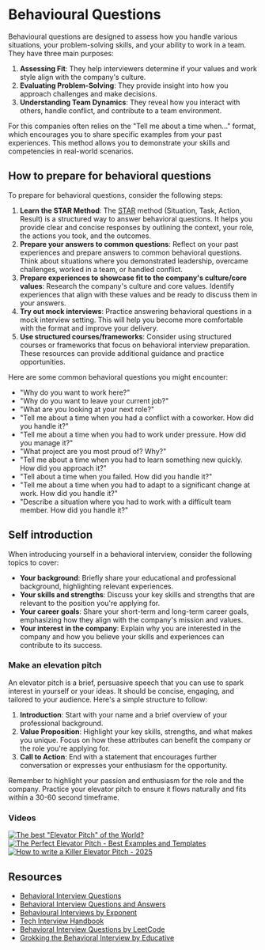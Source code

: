 # Behavioural Questions

Behavioural questions are designed to assess how you handle various situations, your problem-solving skills, and your ability to work in a team. They have three main purposes:
1. **Assessing Fit**: They help interviewers determine if your values and work style align with the company's culture.
2. **Evaluating Problem-Solving**: They provide insight into how you approach challenges and make decisions.
3. **Understanding Team Dynamics**: They reveal how you interact with others, handle conflict, and contribute to a team environment.

For this companies often relies on the "Tell me about a time when..." format, which encourages you to share specific examples from your past experiences. This method allows you to demonstrate your skills and competencies in real-world scenarios.

## How to prepare for behavioral questions
To prepare for behavioral questions, consider the following steps:
1. **Learn the STAR Method**: The [STAR](star.md) method (Situation, Task, Action, Result) is a structured way to answer behavioral questions. It helps you provide clear and concise responses by outlining the context, your role, the actions you took, and the outcomes.
2. **Prepare your answers to common questions**: Reflect on your past experiences and prepare answers to common behavioral questions. Think about situations where you demonstrated leadership, overcame challenges, worked in a team, or handled conflict.
3. **Prepare experiences to showcase fit to the company's culture/core values**: Research the company's culture and core values. Identify experiences that align with these values and be ready to discuss them in your answers.
4. **Try out mock interviews**: Practice answering behavioral questions in a mock interview setting. This will help you become more comfortable with the format and improve your delivery.
5. **Use structured courses/frameworks**: Consider using structured courses or frameworks that focus on behavioral interview preparation. These resources can provide additional guidance and practice opportunities.

Here are some common behavioral questions you might encounter:

- "Why do you want to work here?"
- "Why do you want to leave your current job?"
- "What are you looking at your next role?"
- "Tell me about a time when you had a conflict with a coworker. How did you handle it?"
- "Tell me about a time when you had to work under pressure. How did you manage it?"
- "What project are you most proud of? Why?"
- "Tell me about a time when you had to learn something new quickly. How did you approach it?"
- "Tell about a time when you failed. How did you handle it?"
- "Tell me about a time when you had to adapt to a significant change at work. How did you handle it?"
- "Describe a situation where you had to work with a difficult team member. How did you handle it?"

## Self introduction
When introducing yourself in a behavioral interview, consider the following topics to cover:
- **Your background**: Briefly share your educational and professional background, highlighting relevant experiences.
- **Your skills and strengths**: Discuss your key skills and strengths that are relevant to the position you're applying for.
- **Your career goals**: Share your short-term and long-term career goals, emphasizing how they align with the company's mission and values.
- **Your interest in the company**: Explain why you are interested in the company and how you believe your skills and experiences can contribute to its success.

### Make an elevation pitch
An elevator pitch is a brief, persuasive speech that you can use to spark interest in yourself or your ideas. It should be concise, engaging, and tailored to your audience. Here's a simple structure to follow:
1. **Introduction**: Start with your name and a brief overview of your professional background.
2. **Value Proposition**: Highlight your key skills, strengths, and what makes you unique. Focus on how these attributes can benefit the company or the role you're applying for.
3. **Call to Action**: End with a statement that encourages further conversation or expresses your enthusiasm for the opportunity.

Remember to highlight your passion and enthusiasm for the role and the company. Practice your elevator pitch to ensure it flows naturally and fits within a 30-60 second timeframe.

### Videos

[![The best "Elevator Pitch" of the World?](https://img.youtube.com/vi/FrIfes1L7NI/0.jpg)](https://www.youtube.com/watch?v=FrIfes1L7NI)
[![The Perfect Elevator Pitch - Best Examples and Templates](https://img.youtube.com/vi/r-iETptU7JY/0.jpg)](https://www.youtube.com/watch?v=r-iETptU7JY)
[![How to write a Killer Elevator Pitch - 2025](https://img.youtube.com/vi/vksBO0AI0qM/0.jpg)](https://www.youtube.com/watch?v=vksBO0AI0qM)


## Resources
- [Behavioral Interview Questions](https://www.thebalancecareers.com/behavioral-interview-questions-2061230)
- [Behavioral Interview Questions and Answers](https://www.thebalancecareers.com/behavioral-interview-questions-and-answers-2061231)
- [Behavioural Interviews by Exponent](https://www.tryexponent.com/courses/behavioral?ref=techinterviewhandbook)
- [Tech Interview Handbook](https://techinterviewhandbook.org/behavioral/)
- [Behavioral Interview Questions by LeetCode](https://leetcode.com/discuss/interview-question/350000/behavioral-interview-questions)
- [Grokking the Behavioral Interview by Educative](https://www.educative.io/courses/grokking-the-behavioral-interview)